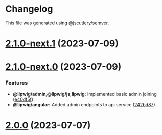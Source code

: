 # Changelog

This file was generated using [@jscutlery/semver](https://github.com/jscutlery/semver).

# [2.1.0-next.1](https://git.whc.fyi/WillowHayward/lipwig/compare/v2.1.0-next.0...v2.1.0-next.1) (2023-07-09)



# [2.1.0-next.0](https://git.whc.fyi/WillowHayward/lipwig/compare/v2.0.0...v2.1.0-next.0) (2023-07-09)


### Features

* **@lipwig/admin,@lipwig/js,lipwig:** Implemented basic admin joining ([e40df5f](https://git.whc.fyi/WillowHayward/lipwig/commits/e40df5fd6cf3020c968c2f391dffae966c39c71f))
* **@lipwig/angular:** Added admin endpoints to api service ([242bd87](https://git.whc.fyi/WillowHayward/lipwig/commits/242bd87b63123555f6ef3e3f609203d74c7459d6))



# [2.0.0](https://git.whc.fyi/WillowHayward/lipwig/compare/v1.99.1-next.3...v2.0.0) (2023-07-07)
